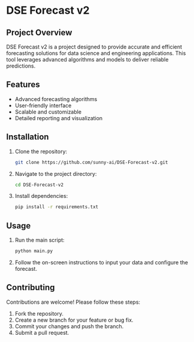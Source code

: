 # DSE Forecast v2

## Project Overview
DSE Forecast v2 is a project designed to provide accurate and efficient forecasting solutions for data science and engineering applications. This tool leverages advanced algorithms and models to deliver reliable predictions.

## Features
- Advanced forecasting algorithms
- User-friendly interface
- Scalable and customizable
- Detailed reporting and visualization

## Installation
1. Clone the repository:
    ```bash
    git clone https://github.com/sunny-ai/DSE-Forecast-v2.git
    ```
2. Navigate to the project directory:
    ```bash
    cd DSE-Forecast-v2
    ```
3. Install dependencies:
    ```bash
    pip install -r requirements.txt
    ```

## Usage
1. Run the main script:
    ```bash
    python main.py
    ```
2. Follow the on-screen instructions to input your data and configure the forecast.

## Contributing
Contributions are welcome! Please follow these steps:
1. Fork the repository.
2. Create a new branch for your feature or bug fix.
3. Commit your changes and push the branch.
4. Submit a pull request.
